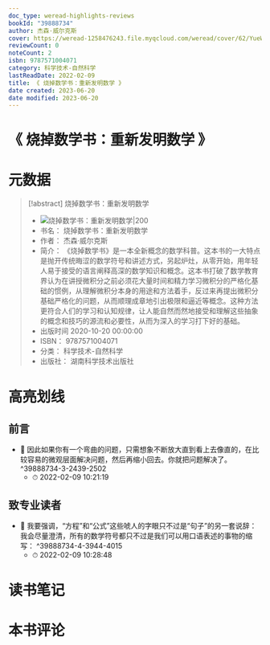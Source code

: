 ```yaml
---
doc_type: weread-highlights-reviews
bookId: "39888734"
author: 杰森·威尔克斯
cover: https://weread-1258476243.file.myqcloud.com/weread/cover/62/YueWen_39888734/t7_YueWen_39888734.jpg
reviewCount: 0
noteCount: 2
isbn: 9787571004071
category: 科学技术-自然科学
lastReadDate: 2022-02-09
title: 《 烧掉数学书：重新发明数学 》
date created: 2023-06-20
date modified: 2023-06-20
---
```


# 《 烧掉数学书：重新发明数学 》

# 元数据

> [!abstract] 烧掉数学书：重新发明数学
> - ![ 烧掉数学书：重新发明数学|200](https://weread-1258476243.file.myqcloud.com/weread/cover/62/YueWen_39888734/t7_YueWen_39888734.jpg)
> - 书名： 烧掉数学书：重新发明数学
> - 作者： 杰森·威尔克斯
> - 简介： 《烧掉数学书》是一本全新概念的数学科普。这本书的一大特点是抛开传统晦涩的数学符号和讲述方式，另起炉灶，从零开始，用年轻人易于接受的语言阐释高深的数学知识和概念。这本书打破了数学教育界认为在讲授微积分之前必须花大量时间和精力学习微积分的严格化基础的惯例，从理解微积分本身的用途和方法着手，反过来再提出微积分基础严格化的问题，从而顺理成章地引出极限和逼近等概念。这种方法更符合人们的学习和认知规律，让人能自然而然地接受和理解这些抽象的概念和技巧的源流和必要性，从而为深入的学习打下好的基础。
> - 出版时间 2020-10-20 00:00:00
> - ISBN： 9787571004071
> - 分类： 科学技术-自然科学
> - 出版社： 湖南科学技术出版社

# 高亮划线

## 前言

- 📌 因此如果你有一个弯曲的问题，只需想象不断放大直到看上去像直的，在比较容易的微观层面解决问题，然后再缩小回去。你就把问题解决了。 ^39888734-3-2439-2502
    - ⏱ 2022-02-09 10:21:19

## 致专业读者

- 📌 我要强调，“方程”和“公式”这些唬人的字眼只不过是“句子”的另一套说辞：我会尽量澄清，所有的数学符号都只不过是我们可以用口语表述的事物的缩写： ^39888734-4-3944-4015
    - ⏱ 2022-02-09 10:28:48

# 读书笔记

# 本书评论
